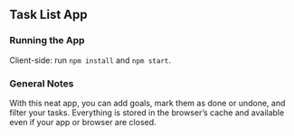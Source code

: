 ## Task List App

### Running the App

Client-side: run `npm install` and `npm start`.

### General Notes

With this neat app, you can add goals, mark them as done or undone, and filter your tasks. Everything is stored in the browser’s cache and available even if your app or browser are closed.
